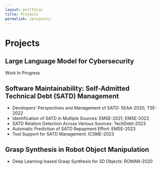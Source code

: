 ```yaml
---
layout: portfolio
title: Projects
permalink: /projects/
---
```


# Projects

## Large Language Model for Cybersecurity
Work In Progress

## Software Maintainability: Self-Admitted Technical Debt (SATD) Management
- Developers’ Perspectives and Management of SATD: SEAA-2020, TSE-2022
- Identification of SATD in Multiple Sources: EMSE-2021, EMSE-2022
- SATD Relation Detection Across Various Sources: TechDebt-2023
- Automatic Prediction of SATD Repayment Effort: EMSE-2023
- Tool Support for SATD Management: ICSME-2023

## Grasp Synthesis in Robot Object Manipulation
- Deep Learning-based Grasp Synthesis for 3D Objects: ROMAN-2020

